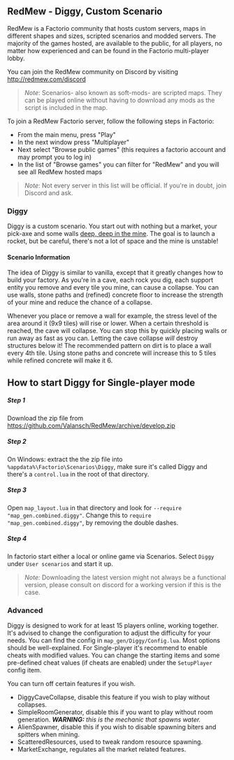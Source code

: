 ## RedMew - Diggy, Custom Scenario
RedMew is a Factorio community that hosts custom servers, maps in different shapes and sizes, scripted scenarios and
modded servers. The majority of the games hosted, are available to the public, for all players, no matter how
experienced and can be found in the Factorio multi-player lobby.

You can join the RedMew community on Discord by visiting http://redmew.com/discord

> _Note_: Scenarios- also known as soft-mods- are scripted maps. They can be played online without having to download
any mods as the script is included in the map.

To join a RedMew Factorio server, follow the following steps in Factorio:
 - From the main menu, press "Play"
 - In the next window press "Multiplayer"
 - Next select "Browse public games" (this requires a factorio account and may prompt you to log in)
 - In the list of "Browse games" you can filter for "RedMew" and you will see all RedMew hosted maps

> _Note_: Not every server in this list will be official. If you're in doubt, join Discord and ask.

### Diggy
Diggy is a custom scenario. You start out with nothing but a market, your pick-axe and some walls
[deep, deep in the mine](https://www.youtube.com/watch?v=ov5pxaIbJlM). The goal is to launch a rocket, but be careful,
there's not a lot of space and the mine is unstable!

#### Scenario Information
The idea of Diggy is similar to vanilla, except that it greatly changes how to build your factory. As you're in a cave,
each rock you dig, each support entity you remove and every tile you mine, can cause a collapse. You can use walls,
stone paths and (refined) concrete floor to increase the strength of your mine and reduce the chance of a collapse.

Whenever you place or remove a wall for example, the stress level of the area around it (9x9 tiles) will rise or lower.
When a certain threshold is reached, the cave will collapse. You can stop this by quickly placing walls or run away as
fast as you can. Letting the cave collapse _will_ destroy structures below it! The recommended pattern on dirt is to
place a wall every 4th tile. Using stone paths and concrete will increase this to 5 tiles while refined concrete will
make it 6.

## How to start Diggy for Single-player mode

##### Step 1
Download the zip file from https://github.com/Valansch/RedMew/archive/develop.zip

##### Step 2
On Windows: extract the the zip file into `%appdata%\Factorio\Scenarios\Diggy`, 
make sure it's called Diggy and there's a `control.lua` in the root of that directory.

##### Step 3
Open `map_layout.lua` in that directory and look for `--require "map_gen.combined.diggy"`.
Change this to `require "map_gen.combined.diggy"`, by removing the double dashes.

##### Step 4
In factorio start either a local or online game via Scenarios. Select `Diggy` under
`User scenarios` and start it up.

> _Note:_ Downloading the latest version might not always be a functional version, please consult on discord for a
working version if this is the case.

### Advanced
Diggy is designed to work for at least 15 players online, working together. It's advised to change the configuration
to adjust the difficulty for your needs. You can find the config in `map_gen/Diggy/Config.lua`. Most options should be
well-explained. For Single-player it's recommend to enable cheats with modified values. You can change the starting
items and some pre-defined cheat values (if cheats are enabled) under the `SetupPlayer` config item.

You can turn off certain features if you wish.
 - DiggyCaveCollapse, disable this feature if you wish to play without collapses.
 - SimpleRoomGenerator, disable this if you want to play without room generation. _**WARNING:** this is the mechanic that
 spawns water._
 - AlienSpawner, disable this if you wish to disable spawning biters and spitters when mining.
 - ScatteredResources, used to tweak random resource spawning.
 - MarketExchange, regulates all the market related features.
